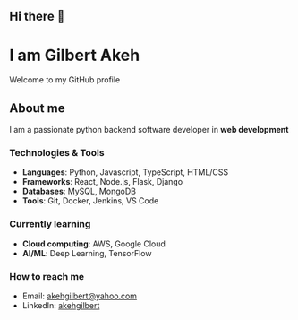 ## Hi there 👋

# I am Gilbert Akeh
Welcome to my GitHub profile

## About me
I am a passionate python backend software developer in **web development**

### Technologies & Tools

- **Languages**: Python, Javascript, TypeScript, HTML/CSS
- **Frameworks**: React, Node.js, Flask, Django
- **Databases**: MySQL, MongoDB
- **Tools**: Git, Docker, Jenkins, VS Code

### Currently learning 
- **Cloud computing**: AWS, Google Cloud
- **AI/ML**: Deep Learning, TensorFlow

### How to reach me

- Email: [akehgilbert@yahoo.com](mailto:akehgilbert@yahoo.com)
- LinkedIn: [akehgilbert](https://www.linkedin.com/feed/?trk=guest_homepage-basic_nav-header-signin)
